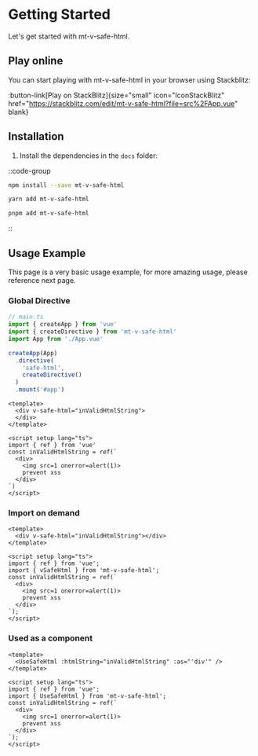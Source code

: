 # Getting Started

Let's get started with mt-v-safe-html.

## Play online

You can start playing with mt-v-safe-html in your browser using Stackblitz:

:button-link[Play on StackBlitz]{size="small" icon="IconStackBlitz" href="https://stackblitz.com/edit/mt-v-safe-html?file=src%2FApp.vue" blank}

## Installation

1. Install the dependencies in the `docs` folder:

::code-group

  ```bash [npm]
  npm install --save mt-v-safe-html
  ```

  ```bash [yarn]
  yarn add mt-v-safe-html
  ```

  ```bash [pnpm]
  pnpm add mt-v-safe-html
  ```
::

## Usage Example
This page is a very basic usage example, for more amazing usage, please reference next page.
### Global Directive
```ts
// main.ts
import { createApp } from 'vue'
import { createDirective } from 'mt-v-safe-html'
import App from './App.vue'

createApp(App)
  .directive(
    'safe-html',
    createDirective()
  )
  .mount('#app')
```

```vue
<template>
  <div v-safe-html="inValidHtmlString">
  </div>
</template>

<script setup lang="ts">
import { ref } from 'vue'
const inValidHtmlString = ref(`
  <div>
    <img src=1 onerror=alert(1)>
    prevent xss
  </div>
`)
</script>
```

### Import on demand
```vue
<template>
  <div v-safe-html="inValidHtmlString"></div>
</template>

<script setup lang="ts">
import { ref } from 'vue';
import { vSafeHtml } from 'mt-v-safe-html';
const inValidHtmlString = ref(`
  <div>
    <img src=1 onerror=alert(1)>
    prevent xss
  </div>
`);
</script>

```

### Used as a component
```vue
<template>
  <UseSafeHtml :htmlString="inValidHtmlString" :as="'div'" />
</template>

<script setup lang="ts">
import { ref } from 'vue';
import { UseSafeHtml } from 'mt-v-safe-html';
const inValidHtmlString = ref(`
  <div>
    <img src=1 onerror=alert(1)>
    prevent xss
  </div>
`);
</script>

```
